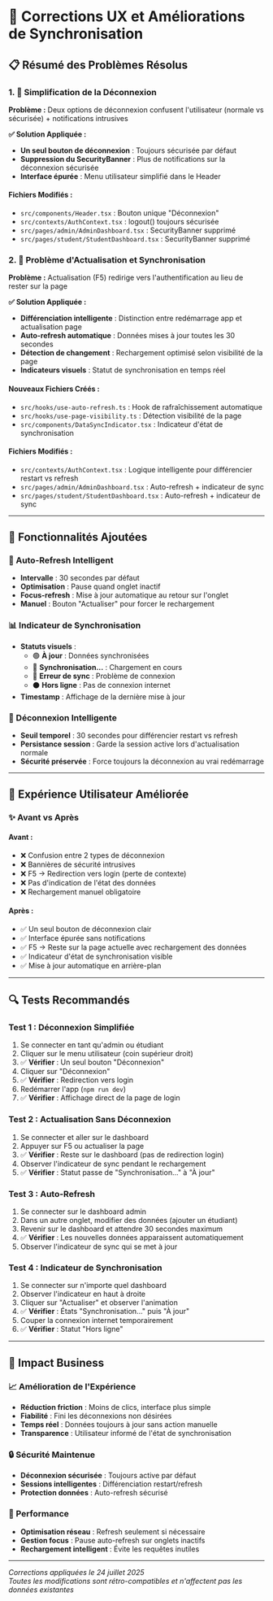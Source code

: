 # 🚀 Corrections UX et Améliorations de Synchronisation

## 📋 Résumé des Problèmes Résolus

### 1. 🔐 Simplification de la Déconnexion

**Problème :** Deux options de déconnexion confusent l'utilisateur (normale vs sécurisée) + notifications intrusives

**✅ Solution Appliquée :**
- **Un seul bouton de déconnexion** : Toujours sécurisée par défaut
- **Suppression du SecurityBanner** : Plus de notifications sur la déconnexion sécurisée
- **Interface épurée** : Menu utilisateur simplifié dans le Header

#### Fichiers Modifiés :
- `src/components/Header.tsx` : Bouton unique "Déconnexion"
- `src/contexts/AuthContext.tsx` : logout() toujours sécurisée
- `src/pages/admin/AdminDashboard.tsx` : SecurityBanner supprimé
- `src/pages/student/StudentDashboard.tsx` : SecurityBanner supprimé

### 2. 🔄 Problème d'Actualisation et Synchronisation

**Problème :** Actualisation (F5) redirige vers l'authentification au lieu de rester sur la page

**✅ Solution Appliquée :**
- **Différenciation intelligente** : Distinction entre redémarrage app et actualisation page
- **Auto-refresh automatique** : Données mises à jour toutes les 30 secondes
- **Détection de changement** : Rechargement optimisé selon visibilité de la page
- **Indicateurs visuels** : Statut de synchronisation en temps réel

#### Nouveaux Fichiers Créés :
- `src/hooks/use-auto-refresh.ts` : Hook de rafraîchissement automatique
- `src/hooks/use-page-visibility.ts` : Détection visibilité de la page
- `src/components/DataSyncIndicator.tsx` : Indicateur d'état de synchronisation

#### Fichiers Modifiés :
- `src/contexts/AuthContext.tsx` : Logique intelligente pour différencier restart vs refresh
- `src/pages/admin/AdminDashboard.tsx` : Auto-refresh + indicateur de sync
- `src/pages/student/StudentDashboard.tsx` : Auto-refresh + indicateur de sync

---

## 🔧 Fonctionnalités Ajoutées

### 🔄 Auto-Refresh Intelligent
- **Intervalle** : 30 secondes par défaut
- **Optimisation** : Pause quand onglet inactif
- **Focus-refresh** : Mise à jour automatique au retour sur l'onglet
- **Manuel** : Bouton "Actualiser" pour forcer le rechargement

### 📊 Indicateur de Synchronisation
- **Statuts visuels** :
  - 🟢 **À jour** : Données synchronisées
  - 🔵 **Synchronisation...** : Chargement en cours
  - 🔴 **Erreur de sync** : Problème de connexion
  - ⚫ **Hors ligne** : Pas de connexion internet
- **Timestamp** : Affichage de la dernière mise à jour

### 🧠 Déconnexion Intelligente
- **Seuil temporel** : 30 secondes pour différencier restart vs refresh
- **Persistance session** : Garde la session active lors d'actualisation normale
- **Sécurité préservée** : Force toujours la déconnexion au vrai redémarrage

---

## 📱 Expérience Utilisateur Améliorée

### ✨ Avant vs Après

#### Avant :
- ❌ Confusion entre 2 types de déconnexion
- ❌ Bannières de sécurité intrusives  
- ❌ F5 → Redirection vers login (perte de contexte)
- ❌ Pas d'indication de l'état des données
- ❌ Rechargement manuel obligatoire

#### Après :
- ✅ Un seul bouton de déconnexion clair
- ✅ Interface épurée sans notifications  
- ✅ F5 → Reste sur la page actuelle avec rechargement des données
- ✅ Indicateur d'état de synchronisation visible
- ✅ Mise à jour automatique en arrière-plan

---

## 🔍 Tests Recommandés

### Test 1 : Déconnexion Simplifiée
1. Se connecter en tant qu'admin ou étudiant
2. Cliquer sur le menu utilisateur (coin supérieur droit)
3. ✅ **Vérifier** : Un seul bouton "Déconnexion"
4. Cliquer sur "Déconnexion"
5. ✅ **Vérifier** : Redirection vers login
6. Redémarrer l'app (`npm run dev`)
7. ✅ **Vérifier** : Affichage direct de la page de login

### Test 2 : Actualisation Sans Déconnexion
1. Se connecter et aller sur le dashboard
2. Appuyer sur F5 ou actualiser la page
3. ✅ **Vérifier** : Reste sur le dashboard (pas de redirection login)
4. Observer l'indicateur de sync pendant le rechargement
5. ✅ **Vérifier** : Statut passe de "Synchronisation..." à "À jour"

### Test 3 : Auto-Refresh
1. Se connecter sur le dashboard admin
2. Dans un autre onglet, modifier des données (ajouter un étudiant)
3. Revenir sur le dashboard et attendre 30 secondes maximum
4. ✅ **Vérifier** : Les nouvelles données apparaissent automatiquement
5. Observer l'indicateur de sync qui se met à jour

### Test 4 : Indicateur de Synchronisation  
1. Se connecter sur n'importe quel dashboard
2. Observer l'indicateur en haut à droite
3. Cliquer sur "Actualiser" et observer l'animation
4. ✅ **Vérifier** : États "Synchronisation..." puis "À jour"
5. Couper la connexion internet temporairement
6. ✅ **Vérifier** : Statut "Hors ligne"

---

## 🎯 Impact Business

### 📈 Amélioration de l'Expérience
- **Réduction friction** : Moins de clics, interface plus simple
- **Fiabilité** : Fini les déconnexions non désirées
- **Temps réel** : Données toujours à jour sans action manuelle
- **Transparence** : Utilisateur informé de l'état de synchronisation

### 🔒 Sécurité Maintenue
- **Déconnexion sécurisée** : Toujours active par défaut
- **Sessions intelligentes** : Différenciation restart/refresh
- **Protection données** : Auto-refresh sécurisé

### 🚀 Performance
- **Optimisation réseau** : Refresh seulement si nécessaire
- **Gestion focus** : Pause auto-refresh sur onglets inactifs
- **Rechargement intelligent** : Évite les requêtes inutiles

---

*Corrections appliquées le 24 juillet 2025*  
*Toutes les modifications sont rétro-compatibles et n'affectent pas les données existantes*